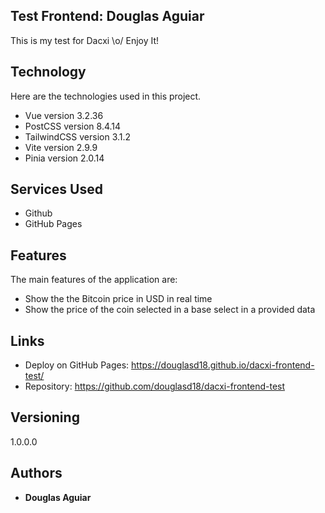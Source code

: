 ## Test Frontend: Douglas Aguiar
This is my test for Dacxi \o/ 
Enjoy It!


## Technology 

Here are the technologies used in this project.

* Vue version  3.2.36
* PostCSS version 8.4.14
* TailwindCSS version 3.1.2
* Vite version 2.9.9
* Pinia version 2.0.14

## Services Used

* Github
* GitHub Pages

## Features

The main features of the application are:
 - Show the the Bitcoin price in USD in real time
 - Show the price of the coin selected in a base select in a provided data


## Links
  - Deploy on GitHub Pages: https://douglasd18.github.io/dacxi-frontend-test/
  - Repository: https://github.com/douglasd18/dacxi-frontend-test

## Versioning

  1.0.0.0


## Authors

  * **Douglas Aguiar** 